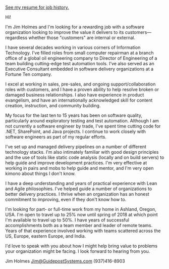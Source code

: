 [See my resume for job history.](https://github.com/jimholmes/resumes/blob/master/Current_Resume.md)

Hi!

I'm Jim Holmes and I'm looking for a rewarding job with a software organization looking to improve the value it delivers to its customers&mdash;regardless whether those "customers" are internal or external.

I have several decades working in various corners of Information Technology. I've filled roles from small computer repairman at a branch office of a global oil engineering company to Director of Engineering of a team building cutting-edge test automation tools. I've also served as an Executive Consultant embedded in software delivery organizations at a Fortune Ten company. 

I excel at working in sales, pre-sales, and ongoing support/collaboration roles with customers, and I have a proven ability to help resolve broken or damaged business relationships. I also have experience in product evangelism, and have an internationally acknowledged skill for content creation, instruction, and community building.

My focus for the last ten to 15 years has been on software quality, particularly around exploratory testing and test automation. Although I am not currently a software engineer by trade, I've spent time cutting code for .NET, SharePoint, and Java projects. I continue to work closely with software engineers as part of my regular efforts.

I've set up and managed delivery pipelines on a number of different technology stacks. I'm also intimately familiar with good design principles and the use of tools like static code analysis (locally and on build servers) to help guide and improve development practices. I'm very effective at working in pairs and mobs to help guide and mentor, and I'm very open kimono about things I don't know.

I have a deep understanding and years of practical experience with Lean and Agile philosophies. I've helped guide a number of organizations to better delivery practices. I thrive when an organization has an honest commitment to improving, even if they don't know how to.

I'm looking for part- or full-time work from my home in Ashland, Oregon, USA. I'm open to travel up to 25% now until spring of 2018 at which point I'm available to travel up to 50%. I have years of successful accomplishments both as a team member and leader of remote teams. Years of that experience involved working with teams scattered across the US, Europe, eastern Europe, and India.

I'd love to speak with you about how I might help bring value to problems your organization might be facing. I look forward to hearing from you.

Jim Holmes
Jim@GuidepostSystems.com
(937)416-8903